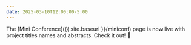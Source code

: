 ```yaml
---
date: 2025-03-10T12:00:00-5:00
---
```


The [Mini Conference]({{ site.baseurl }}/miniconf) page is now live with project titles
names and abstracts. Check it out! 🚀

